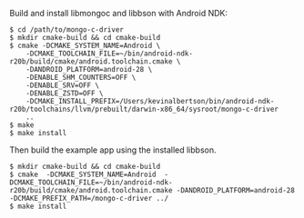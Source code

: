 Build and install libmongoc and libbson with Android NDK:

```
$ cd /path/to/mongo-c-driver
$ mkdir cmake-build && cd cmake-build
$ cmake -DCMAKE_SYSTEM_NAME=Android \
    -DCMAKE_TOOLCHAIN_FILE=~/bin/android-ndk-r20b/build/cmake/android.toolchain.cmake \
    -DANDROID_PLATFORM=android-28 \
    -DENABLE_SHM_COUNTERS=OFF \
    -DENABLE_SRV=OFF \
    -DENABLE_ZSTD=OFF \
    -DCMAKE_INSTALL_PREFIX=/Users/kevinalbertson/bin/android-ndk-r20b/toolchains/llvm/prebuilt/darwin-x86_64/sysroot/mongo-c-driver
    ..
$ make
$ make install
```

Then build the example app using the installed libbson.
```
$ mkdir cmake-build && cd cmake-build
$ cmake  -DCMAKE_SYSTEM_NAME=Android  -DCMAKE_TOOLCHAIN_FILE=~/bin/android-ndk-r20b/build/cmake/android.toolchain.cmake -DANDROID_PLATFORM=android-28 -DCMAKE_PREFIX_PATH=/mongo-c-driver ../
$ make install
```
